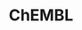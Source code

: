 ---
layout: default
bigquery: https://console.cloud.google.com/bigquery?p=patents-public-data&d=ebi_chembl&page=dataset
citation: '"The ChEMBL database in 2017." Anna Gaulton, Anne Hersey, Michał Nowotka,
  A Patrícia Bento, Jon Chambers, David Mendez, Prudence Mutowo, Francis Atkinson,
  Louisa J Bellis, Elena Cibrián-Uhalte, Mark Davies, Nathan Dedman, Anneli Karlsson,
  María Paula Magariños, John P Overington, George Papadatos, Ines Smit, Andrew R
  Leach Nucleic acids Research (2017) 45 (Database Issue), D945-D954'
contributors: European Bioinformatics Institute
cost: None
description: ChEMBL Data is a manually curated database of small molecules used in
  drug discovery, including information about existing patented drugs.
documentation: 'schema: https://www.ebi.ac.uk/chembl/db_schema


  '
last_edit: 04/09/2022, 08:33:57
location: https://console.cloud.google.com/marketplace/product/google_patents_public_datasets/chembl
maintained_by: EMBL-EBI, an outstation of European Molecular Biology Laboratory
related_publications: '

  ChEMBL: towards direct deposition of bioassay data.


  Mendez D, Gaulton A, Bento AP, Chambers J, De Veij M, Félix E, Magariños MP, Mosquera
  JF, Mutowo P, Nowotka M, Gordillo-Marañón M, Hunter F, Junco L, Mugumbate G, Rodriguez-Lopez
  M, Atkinson F, Bosc N, Radoux CJ, Segura-Cabrera A, Hersey A, Leach AR.


  — Nucleic Acids Res. 2019; 47(D1):D930-D940. doi: 10.1093/nar/gky1075

  '
schema_fields:
- l4
- assay_tax_id
- patent_expire_date
- first_in_class
- doc_id
- dosed_ingredient
- irac_code
- ass_cls_map_id
- cellosaurus_id
- enzyme_tid
- source
- mc_tax_id
- standard_relation
- approval_date
- mechanism_comment
- updated_on
- activity_id
- bao_format
- full_mwt
- standard_flag
- tid_fixed
- domain_type
- protein_class_desc
- status
- mw_freebase
- warning_class
- standard_units
- molsyn_id
- src_description
- relationship_desc
- first_page
- standard_inchi
- last_page
- level4_description
- result_flag
- warning_id
- mc_organism
- creation_date
- label
- warnref_id
- assay_type
- uberon_id
- who_extra
- parent_id
- ddd_value
- go_id
- toid
- normal_range_max
- curated_by
- hba_lipinski
- first_approval
- annotation
- drugind_id
- sei
- acd_most_apka
- bao_endpoint
- availability_type
- cx_most_bpka
- pubmed_id
- indref_id
- action_type
- bei
- hbd_lipinski
- submission_date
- doi
- src_short_name
- stem_class
- frac_code
- usan_stem
- efo_term
- indication_class
- component_synonym
- assay_subcellular_fraction
- cl_lincs_id
- value
- mc_target_type
- actsm_id
- oral
- cell_source_tax_id
- lle
- cx_most_apka
- doc_type
- ddd_units
- irac_class_id
- compd_id
- assay_category
- protein_class_synonym
- normal_range_min
- parenteral
- major_class
- mesh_heading
- ro3_pass
- ddd_admr
- usan_substem
- assay_class_id
- orig_description
- sequence
- confidence
- withdrawn_country
- alert_name
- direct_interaction
- assay_tissue
- mc_target_accession
- who_name
- mw_monoisotopic
- compsyn_id
- heavy_atoms
- helm_notation
- rtb
- src_compound_id
- level2_description
- description
- targcomp_id
- met_conversion
- warning_type
- log_id
- synonyms
- organism
- level5
- src_assay_id
- curation_comment
- ddd_id
- l1
- priority
- last_active
- delist_flag
- qed_weighted
- le
- accession
- entity_type
- standard_type
- previous_company
- level4
- definition
- syn_type
- met_comment
- ingredient
- src_id
- source_domain_id
- uo_units
- ap_id
- target_desc
- aromatic_rings
- db_version
- domain_name
- molecular_mechanism
- protclasssyn_id
- withdrawn_flag
- isoform
- warning_description
- active_molregno
- hba
- enzyme_name
- prodrug
- cidx
- downgraded
- parent_type
- formulation_id
- pchembl_value
- standard_upper_value
- l2
- version
- caloha_id
- parent_molregno
- data_validity_comment
- comp_class_id
- job_id
- cx_logp
- substrate_record_id
- mol_atc_id
- published_value
- relationship
- level3
- bao_id
- entity_id
- cell_name
- parameter_value
- homologue
- chebi_par_id
- confidence_score
- dosage_form
- alert_set_id
- usan_year
- alogp
- binding_site_comment
- target_type
- qudt_units
- rgid
- natural_product
- disease_efficacy
- drug_product_flag
- acd_logp
- aidx
- route
- name
- withdrawn_reason
- year
- active_ingredient
- site_name
- ref_type
- research_stem
- potential_duplicate
- chirality
- num_ro5_violations
- warning_country
- level1
- level1_description
- l8
- ddd_comment
- drug_record_id
- mutation
- as_id
- assay_organism
- mechanism_of_action
- innovator_company
- l6
- published_units
- updated_by
- molecular_species
- path
- stem
- target_mapping
- relation
- tax_id
- patent_id
- idx
- parameter_type
- class_type
- acd_logd
- selectivity_comment
- authors
- end_position
- full_molformula
- country
- std_act_id
- tissue_id
- biocomp_id
- oc_id
- cell_source_organism
- subgroup
- withdrawn_class
- standard_inchi_key
- activity_comment
- alert_id
- component_type
- upper_value
- record_id
- text_value
- pathway_id
- parent_go_id
- issue
- num_alerts
- mol_frac_id
- applicant_full_name
- metabolite_record_id
- mol_irac_id
- published_type
- molfile
- standard_text_value
- patent_no
- cx_logd
- ref_id
- therapeutic_flag
- warning_year
- pathway_key
- ref_url
- volume
- patent_use_code
- smid
- smarts
- chembl_id
- polymer_flag
- comments
- set_name
- assay_source
- species_group_flag
- cpd_str_alert_id
- l7
- nda_type
- usan_stem_definition
- hrac_code
- standard_value
- tid
- assay_desc
- trade_name
- published_relation
- comp_go_id
- mol_hrac_id
- clo_id
- abstract
- publication_number
- journal
- compound_name
- tbl
- molregno
- cell_id
- mec_id
- domain_description
- molecule_type
- psa
- domain_id
- usan_stem_id
- acd_most_bpka
- withdrawn_year
- frac_class_id
- level3_description
- prod_pat_id
- met_id
- product_id
- metref_id
- sequence_md5sum
- pref_name
- l3
- compound_key
- units
- activity_count
- ad_type
- cell_ontology_id
- sitecomp_id
- site_id
- type
- aspect
- cell_source_tissue
- related_tid
- efo_id
- canonical_smiles
- max_phase_for_ind
- company
- strength
- drug_substance_flag
- assay_strain
- hbd
- assay_test_type
- ridx
- bto_id
- relationship_type
- short_name
- stat
- topical
- num_lipinski_ro5_violations
- start_position
- mesh_id
- assay_cell_type
- assay_param_id
- class_level
- inorganic_flag
- targrel_id
- max_phase
- level2
- co_stem_id
- predbind_id
- component_id
- cell_description
- res_stem_id
- protein_class_id
- hrac_class_id
- black_box_warning
- atc_code
- variant_id
- mecref_id
- mc_target_name
- structure_type
- db_source
- site_residues
- l5
- prediction_method
- title
- assay_id
shortname: chembl
tags:
- biotechnology
- health
- chemical
- bioinformatics
- medical
terms_of_use: CC BY-SA 3.0
title: ChEMBL
uuid: e232a192-965c-4ec9-904c-155b6dfe56c5
---
